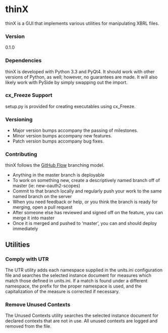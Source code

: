 thinX
=====

thinX is a GUI that implements various utilities for manipulating XBRL files.


### Version

0.1.0


### Dependencies

thinX is developed with Python 3.3 and PyQt4. It should work with other versions of Python, as well; however, no guarantees are made. It will also likely work with PySide by simply swapping out the import.


### cx_Freeze Support

setup.py is provided for creating executables using cx_Freeze.


### Versioning

* Major version bumps accompany the passing of milestones.
* Minor version bumps accompany new features.
* Patch version bumps accompany bug fixes.


### Contributing

thinX follows the [GitHub Flow][1] branching model.

* Anything in the master branch is deployable
* To work on something new, create a descriptively named branch off of master (ie: new-oauth2-scopes)
* Commit to that branch locally and regularly push your work to the same named branch on the server
* When you need feedback or help, or you think the branch is ready for merging, open a pull request
* After someone else has reviewed and signed off on the feature, you can merge it into master
* Once it is merged and pushed to ‘master’, you can and should deploy immediately


Utilities
---------

### Comply with UTR

The UTR utility adds each namespace supplied in the units.ini configuration file and searches the selected instance document for measures which match those defined in units.ini. If a match is found under a different namespace, the prefix for the proper namespace is used, and the capitalization of the measure is corrected if necessary.


### Remove Unused Contexts

The Unused Contexts utility searches the selected instance document for declared contexts that are not in use. All unused contexts are logged and removed from the file.


[1]: http://scottchacon.com/2011/08/31/github-flow.html
